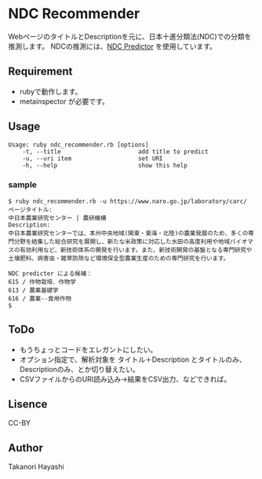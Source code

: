 NDC Recommender
====

WebページのタイトルとDescriptionを元に、日本十進分類法(NDC)での分類を推測します。
NDCの推測には、[NDC Predictor](https://lab.ndl.go.jp/ndc/)  を使用しています。

## Requirement

 * rubyで動作します。
 * metainspector が必要です。

## Usage

```
Usage: ruby ndc_recommender.rb [options]
    -t, --title                      add title to predict
    -u, --uri item                   set URI
    -h, --help                       show this help
```

### sample

```shell
$ ruby ndc_recommender.rb -u https://www.naro.go.jp/laboratory/carc/
ページタイトル:
中日本農業研究センター | 農研機構
Description:
中日本農業研究センターでは、本州中央地域(関東・東海・北陸)の農業発展のため、多くの専門分野を結集した総合研究を展開し、新たな米政策に対応した水田の高度利用や地域バイオマスの有効利用など、新技術体系の開発を行います。また、新技術開発の基盤となる専門研究や土壌肥料、病害虫・雑草防除など環境保全型農業生産のための専門研究を行います。

NDC predicter による候補：
615 / 作物栽培．作物学
613 / 農業基礎学
616 / 農業--食用作物
$
```

## ToDo

 * もうちょっとコードをエレガントにしたい。
 * オプション指定で、解析対象を タイトル＋Description とタイトルのみ、Descriptionのみ、とか切り替えたい。
 * CSVファイルからのURI読み込み→結果をCSV出力、などできれば。

## Lisence

CC-BY

## Author

Takanori Hayashi
